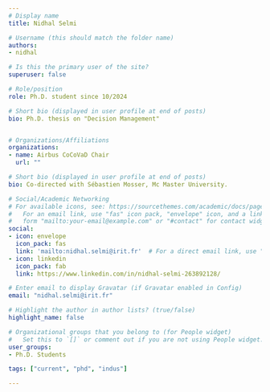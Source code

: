 ```yaml
---
# Display name
title: Nidhal Selmi

# Username (this should match the folder name)
authors:
- nidhal

# Is this the primary user of the site?
superuser: false

# Role/position
role: Ph.D. student since 10/2024

# Short bio (displayed in user profile at end of posts)
bio: Ph.D. thesis on "Decision Management"


# Organizations/Affiliations
organizations:
- name: Airbus CoCoVaD Chair
  url: ""

# Short bio (displayed in user profile at end of posts)
bio: Co-directed with Sébastien Mosser, Mc Master University.

# Social/Academic Networking
# For available icons, see: https://sourcethemes.com/academic/docs/page-builder/#icons
#   For an email link, use "fas" icon pack, "envelope" icon, and a link in the
#   form "mailto:your-email@example.com" or "#contact" for contact widget.
social:
- icon: envelope
  icon_pack: fas
  link: 'mailto:nidhal.selmi@irit.fr'  # For a direct email link, use "mailto:test@example.org".
- icon: linkedin
  icon_pack: fab
  link: https://www.linkedin.com/in/nidhal-selmi-263892128/

# Enter email to display Gravatar (if Gravatar enabled in Config)
email: "nidhal.selmi@irit.fr"

# Highlight the author in author lists? (true/false)
highlight_name: false

# Organizational groups that you belong to (for People widget)
#   Set this to `[]` or comment out if you are not using People widget.
user_groups:
- Ph.D. Students

tags: ["current", "phd", "indus"]

---
```

